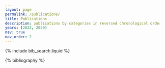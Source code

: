 ```yaml
---
layout: page
permalink: /publications/
title: Publications
description: publications by categories in reversed chronological order. generated by jekyll-scholar.
years: [2022, 2020]
nav: true
nav_order: 2
---
```


<!-- _pages/publications.md -->

<!-- Bibsearch Feature -->

{% include bib_search.liquid %}

<div class="publications">

{% bibliography %}

</div>
